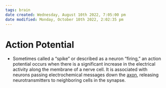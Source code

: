 ```yaml
---
tags: brain
date created: Wednesday, August 10th 2022, 7:05:00 pm
date modified: Monday, October 10th 2022, 2:02:35 pm
---
```


# Action Potential
- Sometimes called a “spike” or described as a neuron “firing,” an action potential occurs when there is a significant increase in the electrical activity along the membrane of a nerve cell. It is associated with neurons passing electrochemical messages down the [axon](Axon.md), releasing neurotransmitters to neighboring cells in the synapse.

